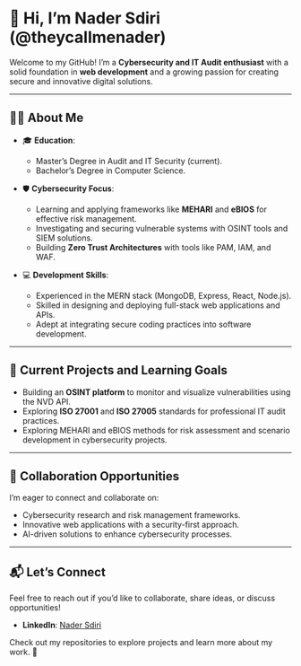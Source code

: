 # 👋 Hi, I’m Nader Sdiri (@theycallmenader)  

Welcome to my GitHub! I’m a **Cybersecurity and IT Audit enthusiast** with a solid foundation in **web development** and a growing passion for creating secure and innovative digital solutions.  

---

## 🧑‍💻 About Me  
- 🎓 **Education**:  
  - Master’s Degree in Audit and IT Security (current).  
  - Bachelor’s Degree in Computer Science.  

- 🛡️ **Cybersecurity Focus**:  
  - Learning and applying frameworks like **MEHARI** and **eBIOS** for effective risk management.  
  - Investigating and securing vulnerable systems with OSINT tools and SIEM solutions.  
  - Building **Zero Trust Architectures** with tools like PAM, IAM, and WAF.  

- 💻 **Development Skills**:  
  - Experienced in the MERN stack (MongoDB, Express, React, Node.js).  
  - Skilled in designing and deploying full-stack web applications and APIs.  
  - Adept at integrating secure coding practices into software development.  

---

## 🌱 Current Projects and Learning Goals  
- Building an **OSINT platform** to monitor and visualize vulnerabilities using the NVD API.  
- Exploring  **ISO 27001** and **ISO 27005** standards for professional IT audit practices.
- Exploring MEHARI and eBIOS methods for risk assessment and scenario development in cybersecurity projects.  


---

## 🤝 Collaboration Opportunities  
I’m eager to connect and collaborate on:  
- Cybersecurity research and risk management frameworks.  
- Innovative web applications with a security-first approach.  
- AI-driven solutions to enhance cybersecurity processes.  

---

## 📬 Let’s Connect  
Feel free to reach out if you’d like to collaborate, share ideas, or discuss opportunities!  
- **LinkedIn**: [Nader Sdiri](https://www.linkedin.com/in/theycallmenader/)  

Check out my repositories to explore projects and learn more about my work. 🚀  



<!---
theycallmenader/theycallmenader is a ✨ special ✨ repository because its `README.md` (this file) appears on your GitHub profile.
You can click the Preview link to take a look at your changes.
--->
